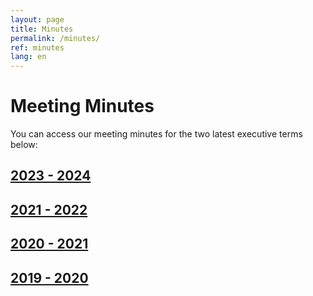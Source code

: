 ```yaml
---
layout: page
title: Minutes
permalink: /minutes/
ref: minutes
lang: en
---
```

# Meeting Minutes 
You can access our meeting minutes for the two latest executive terms below:

<h2>
    <a href="https://drive.google.com/drive/folders/11-bCRH3T3_ONt1bp9S5c5sQ_Xh8kNjN3" target="_blank">2023 - 2024</a>
</h2>

<h2>
    <a href="https://drive.google.com/drive/u/1/folders/1Wr3UTq4kh9pEseFfk8hpMOwYWqX9DErt" target="_blank">2021 - 2022</a>
</h2>

<h2>
    <a href="https://drive.google.com/drive/folders/1Bbn_NNVZM16kkxMNMAi51HkJn7QumebX?usp=sharing" target="_blank">2020 - 2021</a>
</h2>

<h2>
    <a href="https://drive.google.com/drive/folders/1BzZRzVJMVP12D6vQ_4O1513n0J19O4hE?usp=sharing" target="_blank">2019 - 2020</a>
</h2>